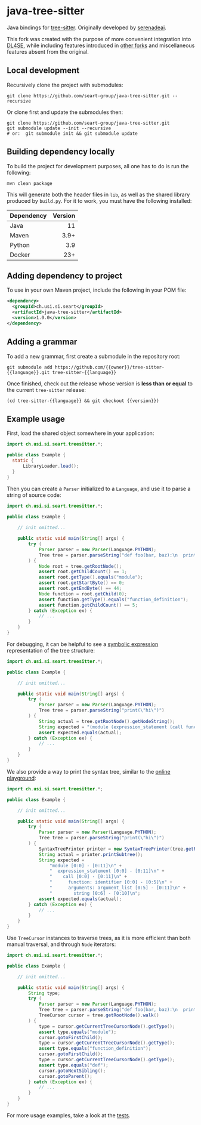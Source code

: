 # java-tree-sitter

Java bindings for [tree-sitter](https://tree-sitter.github.io/tree-sitter/).
Originally developed by [serenadeai](https://github.com/serenadeai).

This fork was created with the purpose of more convenient integration into [DL4SE](https://github.com/seart-group/DL4SE), while including features introduced in [other forks](https://github.com/jakobkhansen/java-tree-sitter) and miscellaneous features absent from the original.

## Local development

Recursively clone the project with submodules:

```shell
git clone https://github.com/seart-group/java-tree-sitter.git --recursive
```

Or clone first and update the submodules then:

```shell   
git clone https://github.com/seart-group/java-tree-sitter.git
git submodule update --init --recursive  
# or:  git submodule init && git submodule update
```

## Building dependency locally

To build the project for development purposes, all one has to do is run the following:

```shell
mvn clean package
```

This will generate both the header files in `lib`, as well as the shared library produced by `build.py`.
For it to work, you must have the following installed:

| Dependency | Version |
|:-----------|--------:|
| Java       |      11 |
| Maven      |    3.9+ |
| Python     |     3.9 |
| Docker     |     23+ |

## Adding dependency to project

To use in your own Maven project, include the following in your POM file:

```xml
<dependency>
  <groupId>ch.usi.si.seart</groupId>
  <artifactId>java-tree-sitter</artifactId>
  <version>1.0.0</version>
</dependency>
```

## Adding a grammar

To add a new grammar, first create a submodule in the repository root:

```shell
git submodule add https://github.com/{{owner}}/tree-sitter-{{language}}.git tree-sitter-{{language}}
```

Once finished, check out the release whose version is **less than or equal** to the current `tree-sitter` release:
```shell
(cd tree-sitter-{{language}} && git checkout {{version}})
```

## Example usage

First, load the shared object somewhere in your application:

```java
import ch.usi.si.seart.treesitter.*;

public class Example {
  static {
      LibraryLoader.load();
  }
}
```

Then you can create a `Parser` initialized to a `Language`, and use it to parse a string of source code:

```java
import ch.usi.si.seart.treesitter.*;

public class Example {
    
    // init omitted...

    public static void main(String[] args) {
        try (
            Parser parser = new Parser(Language.PYTHON);
            Tree tree = parser.parseString("def foo(bar, baz):\n  print(bar)\n  print(baz)")
        ) {
            Node root = tree.getRootNode();
            assert root.getChildCount() == 1;
            assert root.getType().equals("module");
            assert root.getStartByte() == 0;
            assert root.getEndByte() == 44;
            Node function = root.getChild(0);
            assert function.getType().equals("function_definition");
            assert function.getChildCount() == 5;
        } catch (Exception ex) {
            // ...
        }
    }
}
```

For debugging, it can be helpful to see a [symbolic expression](https://en.wikipedia.org/wiki/S-expression) representation of the tree structure:

```java
import ch.usi.si.seart.treesitter.*;

public class Example {

    // init omitted...

    public static void main(String[] args) {
        try (
            Parser parser = new Parser(Language.PYTHON);
            Tree tree = parser.parseString("print(\"hi\")")
        ) {
            String actual = tree.getRootNode().getNodeString();
            String expected = "(module (expression_statement (call function: (identifier) arguments: (argument_list (string)))))";
            assert expected.equals(actual);
        } catch (Exception ex) {
            // ...
        }
    }
}
```

We also provide a way to print the syntax tree, similar to the [online playground](https://tree-sitter.github.io/tree-sitter/playground):

```java
import ch.usi.si.seart.treesitter.*;

public class Example {

    // init omitted...

    public static void main(String[] args) {
        try (
            Parser parser = new Parser(Language.PYTHON);
            Tree tree = parser.parseString("print(\"hi\")")
        ) {
            SyntaxTreePrinter printer = new SyntaxTreePrinter(tree.getRootNode());
            String actual = printer.printSubtree();
            String expected =
                "module [0:0] - [0:11]\n" +
                "  expression_statement [0:0] - [0:11]\n" +
                "    call [0:0] - [0:11]\n" +
                "      function: identifier [0:0] - [0:5]\n" +
                "      arguments: argument_list [0:5] - [0:11]\n" +
                "        string [0:6] - [0:10]\n";
            assert expected.equals(actual);
        } catch (Exception ex) {
            // ...
        }
    }
}
```

Use `TreeCursor` instances to traverse trees, as it is more efficient than both manual traversal, and through `Node` iterators:

```java
import ch.usi.si.seart.treesitter.*;

public class Example {

    // init omitted...

    public static void main(String[] args) {
        String type;
        try (
            Parser parser = new Parser(Language.PYTHON);
            Tree tree = parser.parseString("def foo(bar, baz):\n  print(bar)\n  print(baz)");
            TreeCursor cursor = tree.getRootNode().walk()
        ) {
            type = cursor.getCurrentTreeCursorNode().getType();
            assert type.equals("module");
            cursor.gotoFirstChild();
            type = cursor.getCurrentTreeCursorNode().getType();
            assert type.equals("function_definition");
            cursor.gotoFirstChild();
            type = cursor.getCurrentTreeCursorNode().getType();
            assert type.equals("def");
            cursor.gotoNextSibling();
            cursor.gotoParent();
        } catch (Exception ex) {
            // ...
        }
    }
}
```

For more usage examples, take a look at the [tests](src/test/java/usi/si/seart/treesitter).
